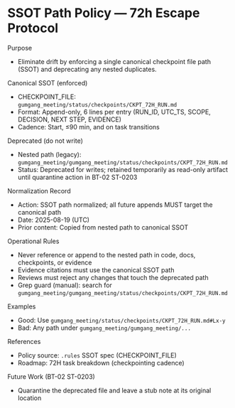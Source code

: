 # SSOT Path Policy — 72h Escape Protocol

Purpose
- Eliminate drift by enforcing a single canonical checkpoint file path (SSOT) and deprecating any nested duplicates.

Canonical SSOT (enforced)
- CHECKPOINT_FILE: `gumgang_meeting/status/checkpoints/CKPT_72H_RUN.md`
- Format: Append-only, 6 lines per entry (RUN_ID, UTC_TS, SCOPE, DECISION, NEXT STEP, EVIDENCE)
- Cadence: Start, ≤90 min, and on task transitions

Deprecated (do not write)
- Nested path (legacy): `gumgang_meeting/gumgang_meeting/status/checkpoints/CKPT_72H_RUN.md`
- Status: Deprecated for writes; retained temporarily as read-only artifact until quarantine action in BT-02 ST-0203

Normalization Record
- Action: SSOT path normalized; all future appends MUST target the canonical path
- Date: 2025-08-19 (UTC)
- Prior content: Copied from nested path to canonical SSOT

Operational Rules
- Never reference or append to the nested path in code, docs, checkpoints, or evidence
- Evidence citations must use the canonical SSOT path
- Reviews must reject any changes that touch the deprecated path
- Grep guard (manual): search for `gumgang_meeting/gumgang_meeting/status/checkpoints/CKPT_72H_RUN.md`

Examples
- Good: Use `gumgang_meeting/status/checkpoints/CKPT_72H_RUN.md#Lx-y`
- Bad: Any path under `gumgang_meeting/gumgang_meeting/...`

References
- Policy source: `.rules` SSOT spec (CHECKPOINT_FILE)
- Roadmap: 72H task breakdown (checkpointing cadence)

Future Work (BT-02 ST-0203)
- Quarantine the deprecated file and leave a stub note at its original location